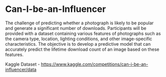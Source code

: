 # Can-I-be-an-Influencer

The challenge of predicting whether a photograph is likely to be popular and generate a significant number of downloads. Participants will be provided with a dataset containing various features of photographs such as the camera type, location, lighting conditions, and other image-specific characteristics. The objective is to develop a predictive model that can accurately predict the lifetime download count of an image based on these features.

Kaggle Dataset - https://www.kaggle.com/competitions/can-i-be-an-influencer/data
